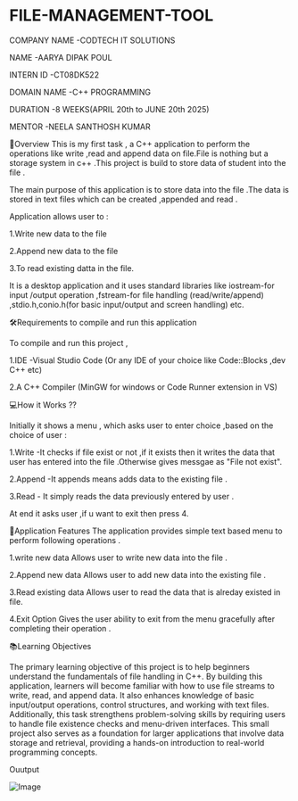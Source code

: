 # FILE-MANAGEMENT-TOOL

COMPANY NAME -CODTECH IT SOLUTIONS

NAME -AARYA DIPAK POUL

INTERN ID -CT08DK522

DOMAIN NAME -C++ PROGRAMMING

DURATION -8 WEEKS(APRIL 20th to JUNE 20th 2025)

MENTOR -NEELA SANTHOSH KUMAR

📌Overview This is my first task , a C++ application to perform the operations like write ,read and append data on file.File is nothing but a storage system in c++ .This project is build to store data of student into the file .

The main purpose of this application is to store data into the file .The data is stored in text files which can be created ,appended and read .

Application allows user to :

1.Write new data to the file

2.Append new data to the file

3.To read existing datta in the file.

It is a desktop application and it uses standard libraries like iostream-for input /output operation ,fstream-for file handling (read/write/append) ,stdio.h,conio.h(for basic input/output and screen handling) etc.

🛠️Requirements to compile and run this application

To compile and run this project ,

1.IDE -Visual Studio Code (Or any IDE of your choice like Code::Blocks ,dev C++ etc)

2.A C++ Compiler (MinGW for windows or Code Runner extension in VS)

💻How it Works ??

Initially it shows a menu , which asks user to enter choice ,based on the choice of user :

1.Write -It checks if file exist or not ,if it exists then it writes the data that user has entered into the file .Otherwise gives messgae as "File not exist".

2.Append -It appends means adds data to the existing file .

3.Read - It simply reads the data previously entered by user .

At end it asks user ,if u want to exit then press 4.

🎯Application Features The application provides simple text based menu to perform following operations .

1.write new data Allows user to write new data into the file .

2.Append new data Allows user to add new data into the existing file .

3.Read existing data Allows user to read the data that is alreday existed in file.

4.Exit Option Gives the user ability to exit from the menu gracefully after completing their operation .

📚Learning Objectives

The primary learning objective of this project is to help beginners understand the fundamentals of file handling in C++. By building this application, learners will become familiar with how to use file streams to write, read, and append data. It also enhances knowledge of basic input/output operations, control structures, and working with text files. Additionally, this task strengthens problem-solving skills by requiring users to handle file existence checks and menu-driven interfaces. This small project also serves as a foundation for larger applications that involve data storage and retrieval, providing a hands-on introduction to real-world programming concepts.


Ouutput

![Image](https://github.com/user-attachments/assets/60dc7d61-8c71-4ef4-8ffc-11961f3c7078)


